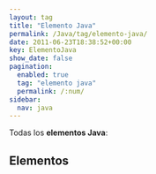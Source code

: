 ```yaml
---
layout: tag
title: "Elemento Java"
permalink: /Java/tag/elemento-java/
date: 2011-06-23T18:38:52+00:00
key: ElementoJava
show_date: false
pagination: 
  enabled: true
  tag: "elemento java"
  permalink: /:num/    
sidebar:
  nav: java
---
```


Todas los <strong>elementos Java</strong>:
<h2>Elementos</h2>